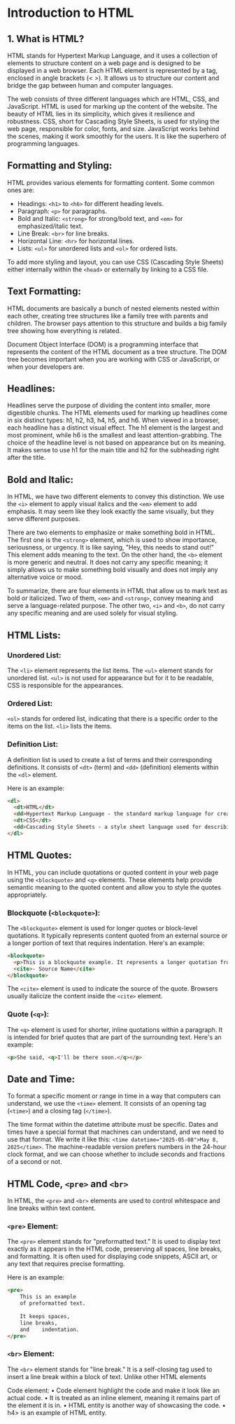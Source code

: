 # Introduction to HTML

## 1. What is HTML?

HTML stands for Hypertext Markup Language, and it uses a collection of elements to structure content on a web page and is designed to be displayed in a web browser. Each HTML element is represented by a tag, enclosed in angle brackets (< >). It allows us to structure our content and bridge the gap between human and computer languages.

The web consists of three different languages which are HTML, CSS, and JavaScript.
HTML is used for marking up the content of the website. The beauty of HTML lies in its simplicity, which gives it resilience and robustness.
CSS, short for Cascading Style Sheets, is used for styling the web page, responsible for color, fonts, and size.
JavaScript works behind the scenes, making it work smoothly for the users. It is like the superhero of programming languages.

## Formatting and Styling:

HTML provides various elements for formatting content. Some common ones are:

- Headings: `<h1>` to `<h6>` for different heading levels.
- Paragraph: `<p>` for paragraphs.
- Bold and Italic: `<strong>` for strong/bold text, and `<em>` for emphasized/italic text.
- Line Break: `<br>` for line breaks.
- Horizontal Line: `<hr>` for horizontal lines.
- Lists: `<ul>` for unordered lists and `<ol>` for ordered lists.

To add more styling and layout, you can use CSS (Cascading Style Sheets) either internally within the `<head>` or externally by linking to a CSS file.

## Text Formatting:

HTML documents are basically a bunch of nested elements nested within each other, creating tree structures like a family tree with parents and children. The browser pays attention to this structure and builds a big family tree showing how everything is related.

Document Object Interface (DOM) is a programming interface that represents the content of the HTML document as a tree structure. The DOM tree becomes important when you are working with CSS or JavaScript, or when your developers are.

## Headlines:

Headlines serve the purpose of dividing the content into smaller, more digestible chunks. The HTML elements used for marking up headlines come in six distinct types: h1, h2, h3, h4, h5, and h6. When viewed in a browser, each headline has a distinct visual effect. The h1 element is the largest and most prominent, while h6 is the smallest and least attention-grabbing. The choice of the headline level is not based on appearance but on its meaning. It makes sense to use h1 for the main title and h2 for the subheading right after the title.

## Bold and Italic:

In HTML, we have two different elements to convey this distinction. We use the `<i>` element to apply visual italics and the `<em>` element to add emphasis. It may seem like they look exactly the same visually, but they serve different purposes.

There are two elements to emphasize or make something bold in HTML. The first one is the `<strong>` element, which is used to show importance, seriousness, or urgency. It is like saying, "Hey, this needs to stand out!" This element adds meaning to the text. On the other hand, the `<b>` element is more generic and neutral. It does not carry any specific meaning; it simply allows us to make something bold visually and does not imply any alternative voice or mood.

To summarize, there are four elements in HTML that allow us to mark text as bold or italicized. Two of them, `<em>` and `<strong>`, convey meaning and serve a language-related purpose. The other two, `<i>` and `<b>`, do not carry any specific meaning and are used solely for visual styling.

## HTML Lists:

### Unordered List:

The `<li>` element represents the list items.
The `<ul>` element stands for unordered list.
`<ul>` is not used for appearance but for it to be readable, CSS is responsible for the appearances.

### Ordered List:

`<ol>` stands for ordered list, indicating that there is a specific order to the items on the list.
`<li>` lists the items.

### Definition List:

A definition list is used to create a list of terms and their corresponding definitions. It consists of `<dt>` (term) and `<dd>` (definition) elements within the `<dl>` element.

Here is an example:
```html
<dl>
  <dt>HTML</dt>
  <dd>Hypertext Markup Language - the standard markup language for creating web pages and web applications.</dd>
  <dt>CSS</dt>
  <dd>Cascading Style Sheets - a style sheet language used for describing the presentation of a document written in HTML.</dd>
</dl>
```

## HTML Quotes:

In HTML, you can include quotations or quoted content in your web page using the `<blockquote>` and `<q>` elements. These elements help provide semantic meaning to the quoted content and allow you to style the quotes appropriately.

### Blockquote (`<blockquote>`):

The `<blockquote>` element is used for longer quotes or block-level quotations. It typically represents content quoted from an external source or a longer portion of text that requires indentation. Here's an example:
```html
<blockquote>
  <p>This is a blockquote example. It represents a longer quotation from an external source or a significant portion of text.</p>
  <cite>- Source Name</cite>
</blockquote>
```
The `<cite>` element is used to indicate the source of the quote. Browsers usually italicize the content inside the `<cite>` element.

### Quote (`<q>`):

The `<q>` element is used for shorter, inline quotations within a paragraph. It is intended for brief quotes that are part of the surrounding text. Here's an example:
```html
<p>She said, <q>I'll be there soon.</q></p>
```

## Date and Time:

To format a specific moment or range in time in a way that computers can understand, we use the `<time>` element. It consists of an opening tag (`<time>`) and a closing tag (`</time>`).

The time format within the datetime attribute must be specific. Dates and times have a special format that machines can understand, and we need to use that format. We write it like this: `<time datetime="2025-05-08">May 8, 2025</time>`. The machine-readable version prefers numbers in the 24-hour clock format, and we can choose whether to include seconds and fractions of a second or not.

## HTML Code, `<pre>` and `<br>`

In HTML, the `<pre>` and `<br>` elements are used to control whitespace and line breaks within text content.

### `<pre>` Element:

The `<pre>` element stands for "preformatted text." It is used to display text exactly as it appears in the HTML code, preserving all spaces, line breaks, and formatting. It is often used for displaying code snippets, ASCII art, or any text that requires precise formatting.

Here is an example:
```html
<pre>
    This is an example
    of preformatted text.
 
    It keeps spaces,
    line breaks,
    and    indentation.
</pre>
```

### `<br>` Element:

The `<br>` element stands for "line break." It is a self-closing tag used to insert a line break within a block of text. Unlike other HTML elements

Code element:
•	Code element highlight the code and make it look like an actual code.
•	It is treated as an inline element, meaning it remains part of the element it is in.
•	HTML entity is another way of showcasing the code.
•	&it; h4&gt; is an example of HTML entity.
